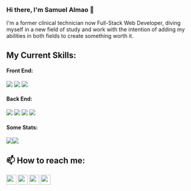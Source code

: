 ### Hi there, I'm Samuel Almao 👋

I'm a former clinical technician now Full-Stack Web Developer, diving myself in a new field of study and work with the intention of adding my abilities in both fields to create something worth it.

## My Current Skills:

#### Front End:
![](https://img.shields.io/badge/CODE-JavaScript-green) ![](https://img.shields.io/badge/CODE-HTML5-orange) ![](https://img.shields.io/badge/CODE-CSS3-blue)
#### Back End:
![](https://img.shields.io/badge/CODE-Ruby-red) ![](https://img.shields.io/badge/CODE-Ruby%20on%20Rails-red) ![](https://img.shields.io/badge/DB-SQL-blue) ![](https://img.shields.io/badge/DB-PostgreSQL-blue)
#### Some Stats:
![](https://github-readme-stats.vercel.app/api/?username=SigmaSam&show_icons=true&hide_border=true)![](https://github-readme-stats.vercel.app/api/top-langs/?username=SigmaSam&hide_border=true&layout=compact)

## 📫 How to reach me:

[<code><img height="26" src="https://cdn.iconscout.com/icon/free/png-256/github-153-675523.png"></code>](https://github.com/SigmaSam)
[<code><img height="26" src="https://upload.wikimedia.org/wikipedia/sco/thumb/9/9f/Twitter_bird_logo_2012.svg/1200px-Twitter_bird_logo_2012.svg.png"></code>](https://twitter.com/DungeonSam)
[<code><img height="26" src="https://upload.wikimedia.org/wikipedia/commons/thumb/c/c9/Linkedin.svg/1200px-Linkedin.svg.png"></code>](https://www.linkedin.com/in/samuel-almao/)
[<code><img height="26" src="https://upload.wikimedia.org/wikipedia/commons/a/ab/Gmail_Icon.svg"></code>](mailto:samuelalmaoherrera@gmail.com)
